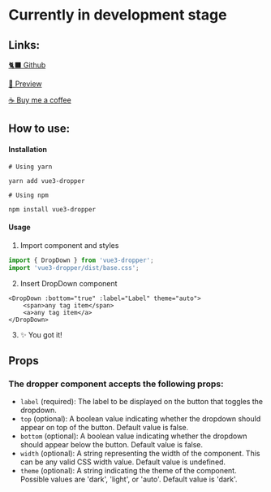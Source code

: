 # Currently in development stage

## Links:

[🐈‍⬛ Github](https://github.com/whereayodev/vue3-dropper)

[👀 Preview](https://dropper-preview.vercel.app)

[☕️ Buy me a coffee](https://www.buymeacoffee.com/whereayodev)

## How to use:

#### Installation


```shell
# Using yarn

yarn add vue3-dropper

# Using npm

npm install vue3-dropper
```

#### Usage

1. Import component and styles

```js
import { DropDown } from 'vue3-dropper';
import 'vue3-dropper/dist/base.css';
```

2. Insert DropDown component

```vue
<DropDown :bottom="true" :label="Label" theme="auto">
    <span>any tag item</span>
    <a>any tag item</a>
</DropDown>
```

3. ✨ You got it!

## Props

### The dropper component accepts the following props:

 - `label` (required): The label to be displayed on the button that toggles the dropdown.
 - `top` (optional): A boolean value indicating whether the dropdown should appear on top of the button. Default value is false.
 - `bottom` (optional): A boolean value indicating whether the dropdown should appear below the button. Default value is false.
 - `width` (optional): A string representing the width of the component. This can be any valid CSS width value. Default value is undefined.
 - `theme` (optional): A string indicating the theme of the component. Possible values are 'dark', 'light', or 'auto'. Default value is 'dark'.

